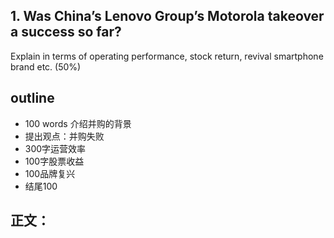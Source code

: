 ## 1. Was China’s Lenovo Group’s Motorola takeover a success so far? 
Explain in terms of operating performance, stock return, revival smartphone brand etc. (50%)

## outline
* 100 words 介绍并购的背景
* 提出观点：并购失败
* 300字运营效率
* 100字股票收益
* 100品牌复兴
* 结尾100

## 正文：
